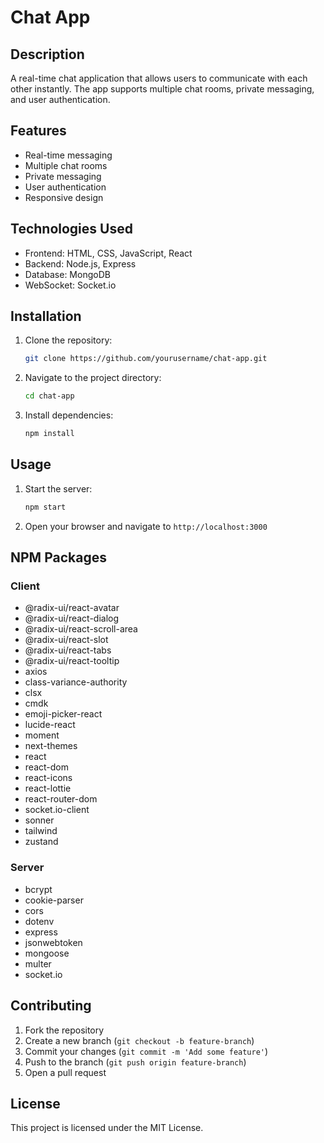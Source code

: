 # Chat App

## Description

A real-time chat application that allows users to communicate with each other instantly. The app supports multiple chat rooms, private messaging, and user authentication.

## Features

- Real-time messaging
- Multiple chat rooms
- Private messaging
- User authentication
- Responsive design

## Technologies Used

- Frontend: HTML, CSS, JavaScript, React
- Backend: Node.js, Express
- Database: MongoDB
- WebSocket: Socket.io

## Installation

1. Clone the repository:
   ```bash
   git clone https://github.com/yourusername/chat-app.git
   ```
2. Navigate to the project directory:
   ```bash
   cd chat-app
   ```
3. Install dependencies:
   ```bash
   npm install
   ```

## Usage

1. Start the server:
   ```bash
   npm start
   ```
2. Open your browser and navigate to `http://localhost:3000`

## NPM Packages

### Client

- @radix-ui/react-avatar
- @radix-ui/react-dialog
- @radix-ui/react-scroll-area
- @radix-ui/react-slot
- @radix-ui/react-tabs
- @radix-ui/react-tooltip
- axios
- class-variance-authority
- clsx
- cmdk
- emoji-picker-react
- lucide-react
- moment
- next-themes
- react
- react-dom
- react-icons
- react-lottie
- react-router-dom
- socket.io-client
- sonner
- tailwind
- zustand

### Server

- bcrypt
- cookie-parser
- cors
- dotenv
- express
- jsonwebtoken
- mongoose
- multer
- socket.io

## Contributing

1. Fork the repository
2. Create a new branch (`git checkout -b feature-branch`)
3. Commit your changes (`git commit -m 'Add some feature'`)
4. Push to the branch (`git push origin feature-branch`)
5. Open a pull request

## License

This project is licensed under the MIT License.
